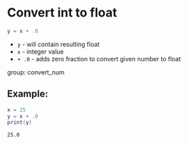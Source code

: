 # Convert int to float

```lua
y = x + .0
```

- `y` - will contain resulting float
- `x` - integer value
- `+ .0` - adds zero fraction to convert given number to float

group: convert_num

## Example: 
```lua
x = 25
y = x + .0
print(y)
```
```
25.0

```

